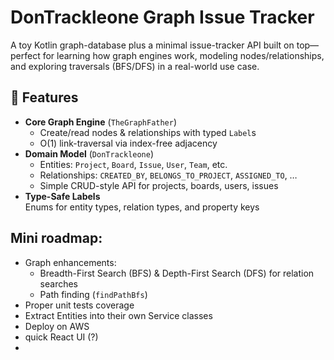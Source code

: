 # DonTrackleone Graph Issue Tracker

A toy Kotlin graph-database plus a minimal issue-tracker API built on top—perfect for learning how graph engines work,
modeling nodes/relationships, and exploring traversals (BFS/DFS) in a real-world use case.

## 🚀 Features

- **Core Graph Engine** (`TheGraphFather`)
    - Create/read nodes & relationships with typed `Label`s
    - O(1) link-traversal via index-free adjacency
- **Domain Model** (`DonTrackleone`)
    - Entities: `Project`, `Board`, `Issue`, `User`, `Team`, etc.
    - Relationships: `CREATED_BY`, `BELONGS_TO_PROJECT`, `ASSIGNED_TO`, …
    - Simple CRUD-style API for projects, boards, users, issues
- **Type-Safe Labels**  
  Enums for entity types, relation types, and property keys

## Mini roadmap:

  - Graph enhancements: 
    - Breadth-First Search (BFS) & Depth-First Search (DFS) for relation searches
    - Path finding (`findPathBfs`)
  - Proper unit tests coverage
  - Extract Entities into their own Service classes
  - Deploy on AWS
  - quick React UI (?)
  - 
